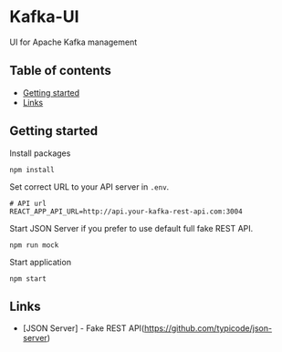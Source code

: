 # Kafka-UI
UI for Apache Kafka management

## Table of contents
- [Getting started](#getting-started)
- [Links](#links)

## Getting started

Install packages

```
npm install
```

Set correct URL to your API server in `.env`.

```
# API url
REACT_APP_API_URL=http://api.your-kafka-rest-api.com:3004
```

Start JSON Server if you prefer to use default full fake REST API.

```
npm run mock
```

Start application

```
npm start
```


## Links

* [JSON Server] - Fake REST API(https://github.com/typicode/json-server)
